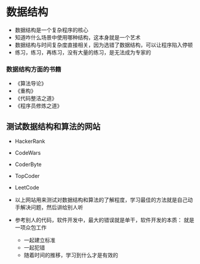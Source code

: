 # 数据结构
* 数据结构是一个复杂程序的核心
* 知道咋什么场景中使用哪种结构，这本身就是一个艺术
* 数据结构与时间复杂度直接相关，因为选错了数据结构，可以让程序陷入停顿
* 练习，练习，再练习，没有大量的练习，是无法成为专家的



### 数据结构方面的书籍
* 《算法导论》
* 《重构》
* 《代码整洁之道》
* 《程序员修炼之道》



## 测试数据结构和算法的网站
* HackerRank
* CodeWars
* CoderByte
* TopCoder
* LeetCode

* 以上网站用来测试对数据结构和算法的了解程度，学习最佳的方法就是自己动手解决问题，然后讲给别人听
* 参考别人的代码，软件开发中，最大的错误就是单干，软件开发的本质： 就是一项众包工作
  * 一起建立标准
  * 一起犯错
  * 随着时间的推移，学习到什么才是有效的
